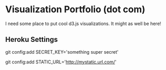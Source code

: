 Visualization Portfolio (dot com)
=================================

I need some place to put cool d3.js visualizations. It might as well be
here!

Heroku Settings
---------------
git config:add SECRET\_KEY='something super secret'

git config:add STATIC\_URL='http://mystatic.url.com/'

